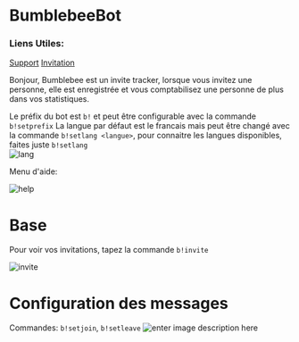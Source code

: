 # BumblebeeBot


### Liens Utiles:
[Support](https://discord.gg/MRsecbDyH5)
[Invitation](https://discord.com/api/oauth2/authorize?client_id=701838115224158339&permissions=347297&scope=bot)

Bonjour, Bumblebee est un invite tracker, lorsque vous invitez une personne, elle est enregistrée et vous comptabilisez une personne de plus dans vos statistiques.

Le préfix du bot est `b!` et peut être configurable avec la commande `b!setprefix`
La langue par défaut est le francais mais peut être changé avec la commande `b!setlang <langue>`, pour connaitre les langues disponibles, faites juste `b!setlang`  
![lang](https://cdn.discordapp.com/attachments/773188696068456458/773221655388487680/unknown.png)

Menu d'aide: 

![help](https://cdn.discordapp.com/attachments/773188696068456458/773222450761957376/unknown.png)
# Base
Pour voir vos invitations, tapez la commande `b!invite`

![invite](https://cdn.discordapp.com/attachments/773188696068456458/773222979831463947/unknown.png)
# Configuration des messages
Commandes:
`b!setjoin`,
`b!setleave`
![enter image description here](https://cdn.discordapp.com/attachments/773188696068456458/773219510193881138/unknown.png)